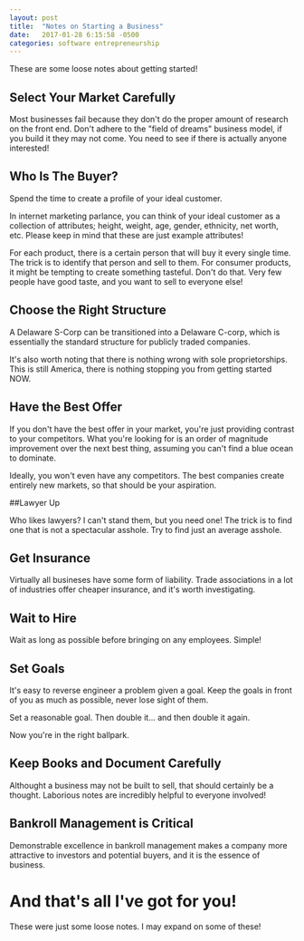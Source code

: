 ```yaml
---
layout: post
title:  "Notes on Starting a Business"
date:   2017-01-28 6:15:58 -0500
categories: software entrepreneurship
---
```


These are some loose notes about getting started!

## Select Your Market Carefully

Most businesses fail because they don't do the proper amount of research on the 
front end. Don't adhere to the "field of dreams" business model, if you build 
it they may not come. You need to see if there is actually anyone interested!

## Who Is The Buyer?

Spend the time to create a profile of your ideal customer.

In internet marketing parlance, you can think of your ideal customer as a 
collection of attributes; height, weight, age, gender, ethnicity, net worth,
etc. Please keep in mind that these are just example attributes!

For each product, there is a certain person that will buy it every single time.
The trick is to identify that person and sell to them. For consumer products,
it might be tempting to create something tasteful. Don't do that. Very few 
people have good taste, and you want to sell to everyone else!

## Choose the Right Structure

A Delaware S-Corp can be transitioned into a Delaware C-corp, which is 
essentially the standard structure for publicly traded companies.

It's also worth noting that there is nothing wrong with sole proprietorships.
This is still America, there is nothing stopping you from getting started NOW.

## Have the Best Offer

If you don't have the best offer in your market, you're just providing 
contrast to your competitors. What you're looking for is an order of 
magnitude improvement over the next best thing, assuming you can't find
a blue ocean to dominate.

Ideally, you won't even have any competitors. The best companies create
entirely new markets, so that should be your aspiration.

##Lawyer Up

Who likes lawyers? I can't stand them, but you need one! The trick is to find
one that is not a spectacular asshole. Try to find just an average asshole.

## Get Insurance

Virtually all busineses have some form of liability. Trade associations in a 
lot of industries offer cheaper insurance, and it's worth investigating.

## Wait to Hire

Wait as long as possible before bringing on any employees. Simple!

## Set Goals

It's easy to reverse engineer a problem given a goal. Keep the goals in front 
of you as much as possible, never lose sight of them.

Set a reasonable goal. Then double it... and then double it again.

Now you're in the right ballpark.

## Keep Books and Document Carefully

Althought a business may not be built to sell, that should certainly be a 
thought. Laborious notes are incredibly helpful to everyone involved!

## Bankroll Management is Critical

Demonstrable excellence in bankroll management makes a company more attractive 
to investors and potential buyers, and it is the essence of business.

# And that's all I've got for you!

These were just some loose notes. I may expand on some of these!

